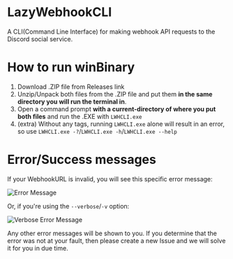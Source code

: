# LazyWebhookCLI
A CLI(Command Line Interface) for making webhook API requests to the Discord social service.

# How to run winBinary

1. Download .ZIP file from Releases link
2. Unzip/Unpack both files from the .ZIP file and put them **in the same directory you will run the terminal in**.
3. Open a command prompt **with a current-directory of where you put both files** and run the .EXE with ``LWHCLI.exe``
4. (extra) Without any tags, running ``LWHCLI.exe`` alone will result in an error, so use ``LWHCLI.exe -?``/``LWHCLI.exe -h``/``LWHCLI.exe --help``

# Error/Success messages

If your WebhookURL is invalid, you will see this specific error message:

![Error Message](https://imgur.com/8QJhjZq)

Or, if you're using the ``--verbose``/``-v`` option:

![Verbose Error Message](https://imgur.com/oTXKR9w)

Any other error messages will be shown to you. If you determine that the error was not at your fault, then please create a new Issue and we will solve it for you in due time.
